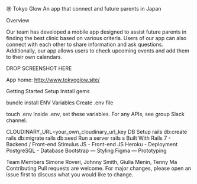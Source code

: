 
㊗️ Tokyo Glow
An app that connect and future parents in Japan

Overview

Our team has developed a mobile app designed to assist future parents in finding the best clinic based on various criteria. Users of our app can also connect with each other to share information and ask questions. Additionally, our app allows users to check upcoming events and add them to their own calendars.

DROP SCREENSHOT HERE

App home: http://www.tokyoglow.site/

Getting Started
Setup
Install gems

bundle install
ENV Variables
Create .env file

touch .env
Inside .env, set these variables. For any APIs, see group Slack channel.

CLOUDINARY_URL=your_own_cloudinary_url_key
DB Setup
rails db:create
rails db:migrate
rails db:seed
Run a server
rails s
Built With
Rails 7 - Backend / Front-end
Stimulus JS - Front-end JS
Heroku - Deployment
PostgreSQL - Database
Bootstrap — Styling
Figma — Prototyping


Team Members
Simone Roveri, Johnny Smith, Giulia Menin, Tenny Ma
Contributing
Pull requests are welcome. For major changes, please open an issue first to discuss what you would like to change.
